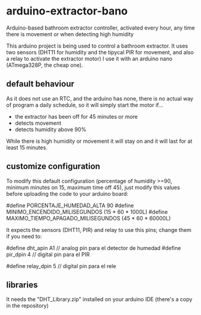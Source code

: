 # arduino-extractor-bano
Arduino-based bathroom extractor controller, activated every hour, any time there is movement or when detecting high humidity

This arduino project is being used to control a bathroom extractor. It uses two sensors (DHT11 for humidity and the tipycal PIR for movement, and also a relay to activate the extractor motor) I use it with an arduino nano (ATmega328P, the cheap one). 

## default behaviour

As it does not use an RTC, and the arduino has none, there is no actual way of program a daily schedule, so it will simply start the motor if...

* the extractor has been off for 45 minutes or more
* detects movement
* detects humidity above 90%

While there is high humidity or movement it will stay on and it will last for at least 15 minutes.

## customize configuration

To modify this default configuration (percentage of humidity >=90, minimum minutes on 15, maximum time off 45), just modify this values before uploading the code to your arduino board:

#define PORCENTAJE_HUMEDAD_ALTA 90
#define MINIMO_ENCENDIDO_MILISEGUNDOS (15 * 60 * 1000L)
#define MAXIMO_TIEMPO_APAGADO_MILISEGUNDOS (45 * 60 * 60000L)

It expects the sensors (DHT11, PIR) and relay to use this pins; change them if you need to:

#define dht_apin A1 // analog pin para el detector de humedad
#define pir_dpin 4 // digital pin para el PIR

#define relay_dpin 5 // digital pin para el rele

## libraries

It needs the "DHT_Library.zip" installed on your arduino IDE (there's a copy in the repository)